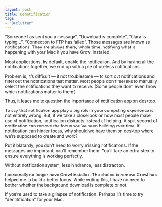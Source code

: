 ```yaml
---
layout: post
title: Denotification
tags:
- "Declutter"
---
```

“Someone has sent you a message”, “Download is complete”, “Clara is typing…”, “Connection to FTP has failed”. Those messages are known as notifications. They are always there, whole time, notifying what is happening with your Mac if you have Growl installed.

<!--more-->

Most applications, by default, enable the notification. And by having all the notifications together, we end up with a pile of useless notifications.

Problem is, it’s difficult — if not troublesome — to sort out notifications and filter out the notifications that matter. Most people don’t feel like to manually select the notifications they want to receive. (Some people don’t even know which notifications matter to them.)

Thus, it leads me to question the importance of notification app on desktop.

To say that notification app play a big role in your computing experience is not entirely wrong. But, if we take a close look on how most people make use of notification, notification distracts instead of helping. A split second of notification can remove the focus you’ve been building over time. If notification can hinder focus, why should we have them on desktop where we’re supposed to create and work?

Put it blatantly, you don’t need to worry missing notifications. If the messages are important, you’ll remember them. You’ll take an extra step to ensure everything is working perfectly.

Without notification system, less hindrance, less distraction.

I personally no longer have Growl installed. The choice to remove Growl has helped me to build a better focus. While writing this, I have no need to bother whether the background download is complete or not.

If you’re used to take a glimpse of notification. Perhaps it’s time to try “denotification” for your Mac.
